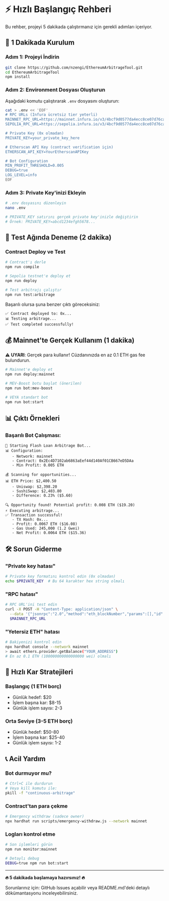 # ⚡ Hızlı Başlangıç Rehberi

Bu rehber, projeyi 5 dakikada çalıştırmanız için gerekli adımları içeriyor.

## 🚀 1 Dakikada Kurulum

### Adım 1: Projeyi İndirin

```bash
git clone https://github.com/nzengi/EthereumArbitrageTool.git
cd EthereumArbitrageTool
npm install
```

### Adım 2: Environment Dosyası Oluşturun

Aşağıdaki komutu çalıştırarak `.env` dosyasını oluşturun:

```bash
cat > .env << 'EOF'
# RPC URLs (Infura ücretsiz tier yeterli)
MAINNET_RPC_URL=https://mainnet.infura.io/v3/4bcf9d0577da4ecc8ce07d76ca8b94e0
SEPOLIA_RPC_URL=https://sepolia.infura.io/v3/4bcf9d0577da4ecc8ce07d76ca8b94e0

# Private Key (0x olmadan)
PRIVATE_KEY=your_private_key_here

# Etherscan API Key (contract verification için)
ETHERSCAN_API_KEY=YourEtherscanAPIKey

# Bot Configuration
MIN_PROFIT_THRESHOLD=0.005
DEBUG=true
LOG_LEVEL=info
EOF
```

### Adım 3: Private Key'inizi Ekleyin

```bash
# .env dosyasını düzenleyin
nano .env

# PRIVATE_KEY satırını gerçek private key'inizle değiştirin
# Örnek: PRIVATE_KEY=abcd1234efgh5678...
```

## 🧪 Test Ağında Deneme (2 dakika)

### Contract Deploy ve Test

```bash
# Contract'ı derle
npm run compile

# Sepolia testnet'e deploy et
npm run deploy

# Test arbitrajı çalıştır
npm run test:arbitrage
```

Başarılı olursa şuna benzer çıktı göreceksiniz:

```
✅ Contract deployed to: 0x...
📊 Testing arbitrage...
✅ Test completed successfully!
```

## 💰 Mainnet'te Gerçek Kullanım (1 dakika)

⚠️ **UYARI**: Gerçek para kullanır! Cüzdanınızda en az 0.1 ETH gas fee bulundurun.

```bash
# Mainnet'e deploy et
npm run deploy:mainnet

# MEV-Boost botu başlat (önerilen)
npm run bot:mev-boost

# VEYA standart bot
npm run bot:start
```

## 📊 Çıktı Örnekleri

### Başarılı Bot Çalışması:

```
🚀 Starting Flash Loan Arbitrage Bot...
📊 Configuration:
   - Network: mainnet
   - Contract: 0x2Ec4D7102ab6863aEef44d140Af01CB667eD5DAa
   - Min Profit: 0.005 ETH

💰 Scanning for opportunities...
📊 ETH Price: $2,400.50
   - Uniswap: $2,398.20
   - SushiSwap: $2,403.80
   - Difference: 0.23% ($5.60)

🔍 Opportunity found! Potential profit: 0.008 ETH ($19.20)
⚡ Executing arbitrage...
✅ Transaction successful!
   - TX Hash: 0x...
   - Profit: 0.0067 ETH ($16.08)
   - Gas Used: 245,000 (1.2 Gwei)
   - Net Profit: 0.0064 ETH ($15.36)
```

## 🛠 Sorun Giderme

### "Private key hatası"

```bash
# Private key formatını kontrol edin (0x olmadan)
echo $PRIVATE_KEY  # Bu 64 karakter hex string olmalı
```

### "RPC hatası"

```bash
# RPC URL'ini test edin
curl -X POST -H "Content-Type: application/json" \
  --data '{"jsonrpc":"2.0","method":"eth_blockNumber","params":[],"id":1}' \
  $MAINNET_RPC_URL
```

### "Yetersiz ETH" hatası

```bash
# Bakiyenizi kontrol edin
npx hardhat console --network mainnet
> await ethers.provider.getBalance("YOUR_ADDRESS")
# En az 0.1 ETH (100000000000000000 wei) olmalı
```

## 🎯 Hızlı Kar Stratejileri

### Başlangıç (1 ETH borç)

- Günlük hedef: $20
- İşlem başına kar: $8-15
- Günlük işlem sayısı: 2-3

### Orta Seviye (3-5 ETH borç)

- Günlük hedef: $50-80
- İşlem başına kar: $25-40
- Günlük işlem sayısı: 1-2

## 📞 Acil Yardım

### Bot durmuyor mu?

```bash
# Ctrl+C ile durdurun
# Veya kill komutu ile:
pkill -f "continuous-arbitrage"
```

### Contract'tan para çekme

```bash
# Emergency withdraw (sadece owner)
npx hardhat run scripts/emergency-withdraw.js --network mainnet
```

### Logları kontrol etme

```bash
# Son işlemleri görün
npm run monitor:mainnet

# Detaylı debug
DEBUG=true npm run bot:start
```

---

**🔥 5 dakikada başlamaya hazırsınız! 🔥**

Sorunlarınız için: GitHub Issues açabilir veya README.md'deki detaylı dökümantasyonu inceleyebilirsiniz.
